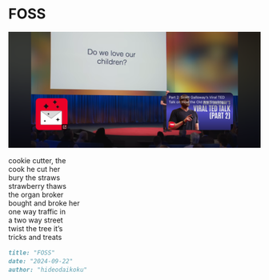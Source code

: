 # FOSS
![FOSS](images/FOSS.png)

cookie cutter, the<br/>
cook he cut her<br/>
bury the straws<br/>
strawberry thaws<br/>
the organ broker<br/>
bought and broke her<br/>
one way traffic in<br/>
a two way street<br/>
twist the tree it’s<br/>
tricks and treats

```markdown
title: "FOSS"
date: "2024-09-22"
author: "hideodaikoku"
```